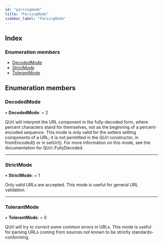 ```yaml
---
id: "parsingmode"
title: "ParsingMode"
sidebar_label: "ParsingMode"
---
```


## Index

### Enumeration members

* [DecodedMode](parsingmode.md#decodedmode)
* [StrictMode](parsingmode.md#strictmode)
* [TolerantMode](parsingmode.md#tolerantmode)

## Enumeration members

###  DecodedMode

• **DecodedMode**: = 2

QUrl will interpret the URL component in the fully-decoded form, where percent characters stand for themselves, not as the beginning of a percent-encoded sequence. This mode is only valid for the setters setting components of a URL; it is not permitted in the QUrl constructor, in fromEncoded() or in setUrl(). For more information on this mode, see the documentation for QUrl::FullyDecoded.

___

###  StrictMode

• **StrictMode**: = 1

Only valid URLs are accepted. This mode is useful for general URL validation.

___

###  TolerantMode

• **TolerantMode**: = 0

QUrl will try to correct some common errors in URLs. This mode is useful for parsing URLs coming from sources not known to be strictly standards-conforming.
